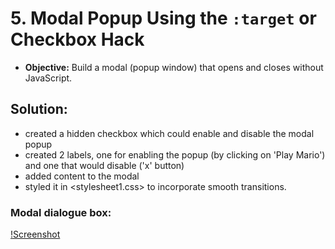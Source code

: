 # 5. **Modal Popup Using the `:target` or Checkbox Hack**

- **Objective:** Build a modal (popup window) that opens and closes without JavaScript.

## Solution:

- created a hidden checkbox which could enable and disable the modal popup
- created 2 labels, one for enabling the popup (by clicking on 'Play Mario') and one that would disable ('x' button)
- added content to the modal
- styled it in <stylesheet1.css> to incorporate smooth transitions.

### Modal dialogue box:

[!Screenshot](task5_modal.png)
